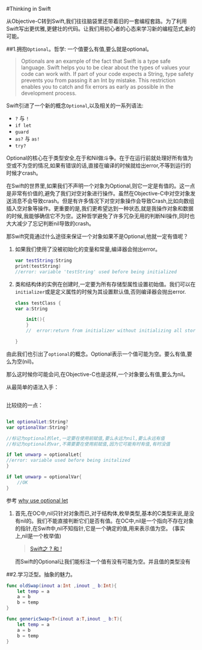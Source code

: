#Thinking in Swift

从Objective-C转到Swift,我们往往脑袋里还带着旧的一套编程套路。为了利用Swift写出更优雅,更健壮的代码。让我们用初心者的心态来学习新的编程范式,新的可能。

##1.拥抱`Optional`。哲学: 一个值要么有值,要么就是optional。

> Optionals are an example of the fact that Swift is a type safe language. Swift helps you to be clear about the types of values your code can work with. If part of your code expects a String, type safety prevents you from passing it an Int by mistake. This restriction enables you to catch and fix errors as early as possible in the development process.


Swift引进了一个新的概念`Optional`,以及相关的一系列语法:
	
- `?` 与 `!`
-  `if let`
- `guard`
- `as?` 与 `as!`
- `try?`

Optional的核心在于类型安全,在于和Nil做斗争。在于在运行前就处理好所有值为空或不为空的情况,如果有错误的话,直接在编译的时候就给出error,不等到运行的时候才crash。
	
在Swift的世界里,如果我们不声明一个对象为Optional,则它一定是有值的。这一点是非常有价值的,避免了我们对空对象进行操作。虽然在Objective-C中对空对象发送消息不会导致crash。但是有许多情况下对空对象操作会导致Crash,比如向数组插入空对象等操作。更重要的是,我们更希望达到一种状态,就是我操作对象和数据的时候,我能够确信它不为空。这种哲学避免了许多冗杂无用的判断Nil操作,同时也大大减少了忘记判断nil导致的crash。
	
那Swift究竟通过什么途径来保证一个对象如果不是Optional,他就一定有值呢？
	
1. 如果我们使用了没被初始化的变量和常量,编译器会抛出error。
	
	~~~swift
	var testString:String
	print(testString)
	//error: variable 'testString' used before being initialized
	~~~
	
2. 类和结构体的实例在创建时,一定要为所有存储型属性设置初始值。我们可以在`initializer`或是定义属性的时候为其设置默认值,否则编译器会抛出error.
		
	~~~swift
	class testClass {
    var a:String
    
	    init(){ 
	    }
	    //	error:return from initializer without initializing all stored properties
	
	}
	~~~

由此我们也引出了`optional`的概念。Optional表示一个值可能为空。要么有值,要么为空(nil)。

那么这时候你可能会问,在Objective-C也是这样,一个对象要么有值,要么为nil。

从最简单的语法入手：

~~~swift

~~~

比较绕的一点：

~~~swift

let optionalLet:String?
var optionalVar:String?

//标记为optional的let,一定要在使用前赋值,要么永远为nil,要么永远有值
//标记为optional的var,不需要要在使用前赋值,因为它可能有时有值,有时没值

if let unwarp = optionalLet{
//error: variable used before being initalized
}

if let unwarp = optionalVar{
    //OK
}
~~~

参考 [why use optional let](http://stackoverflow.com/questions/29662836/swift-use-of-optional-with-let)


1. 首先,在OC中,nil只针对对象而已,对于结构体,枚举类型,基本的C类型来说,是没有nil的。我们不能直接判断它们是否有值。在OC中,nil是一个指向不存在对象的指针,在Swift中,nil不知指针,它是一个确定的值,用来表示值为空。 (事实上,nil是一个枚举值)

	> [Swift之 ? 和 !](http://joeyio.com/ios/2014/06/04/swift---/)

	而Swift的Optional让我们能标注一个值有没有可能为空。并且值的类型没有




##2.学习泛型。抽象的魅力。

~~~swift
func oldSwap(inout a:Int ,inout _ b:Int){
    let temp = a
    a = b
    b = temp
}

func genericSwap<T>(inout a:T,inout _ b:T){
    let temp = a
    a = b
    b = temp
}
~~~

	